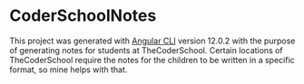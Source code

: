# CoderSchoolNotes

This project was generated with [Angular CLI](https://github.com/angular/angular-cli) version 12.0.2 with the purpose of generating notes for
students at TheCoderSchool. Certain locations of TheCoderSchool require the notes for the children to be written in a specific format, so mine helps with that. 

